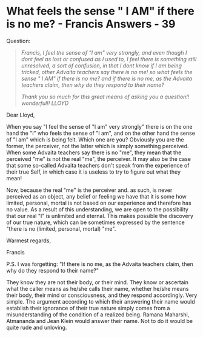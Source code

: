 # What feels the sense " I AM" if there is no me? - Francis Answers - 39

Question:

>_Francis, I feel the sense of "I am" very strongly, and even though I dont feel as lost or confused as I used to, I feel there is something still unresolved, a sort of confusion, in that I dont know if I am being tricked, other Advaita teachers say there is no me! so what feels the sense " I AM" if there is no me? and if there is no me, as the Advaita teachers claim, then why do they respond to their name?_
>
>_Thank you so much for this great means of asking you a question!! wonderful!! LLOYD_

Dear Lloyd,

When you say "I feel the sense of "I am" very strongly" there is on the one hand the "I" who feels the sense of "I am", and on the other hand the sense of "I am" which is being felt. Which one are you? Obviously you are the former, the perceiver, not the latter which is simply something perceived. When some Advaita teachers say there is no "me", they mean that the perceived "me" is not the real "me", the perceiver. It may also be the case that some so-called Advaita teachers don't speak from the experience of their true Self, in which case it is useless to try to figure out what they mean!

Now, because the real "me" is the perceiver and. as such, is never perceived as an object, any belief or feeling we have that it is some how limited, personal, mortal is not based on our experience and therefore has no value. As a result of this understanding, we are open to the possibility that our real "I" is unlimited and eternal. This makes possible the discovery of our true nature, which can be sometimes expressed by the sentence "there is no (limited, personal, mortal) "me".

Warmest regards,

Francis

P.S. I was forgetting: "If there is no me, as the Advaita teachers claim, then why do they respond to their name?"

They know they are not their body, or their mind. They know or ascertain what the caller means as he/she calls their name, whether he/she means their body, their mind or consciousness, and they respond accordingly. Very simple. The argument according to which their answering their name would establish their ignorance of their true nature simply comes from a misunderstanding of the condition of a realized being. Ramana Maharshi, Atmananda and Jean Klein would answer their name. Not to do it would be quite rude and unloving.

